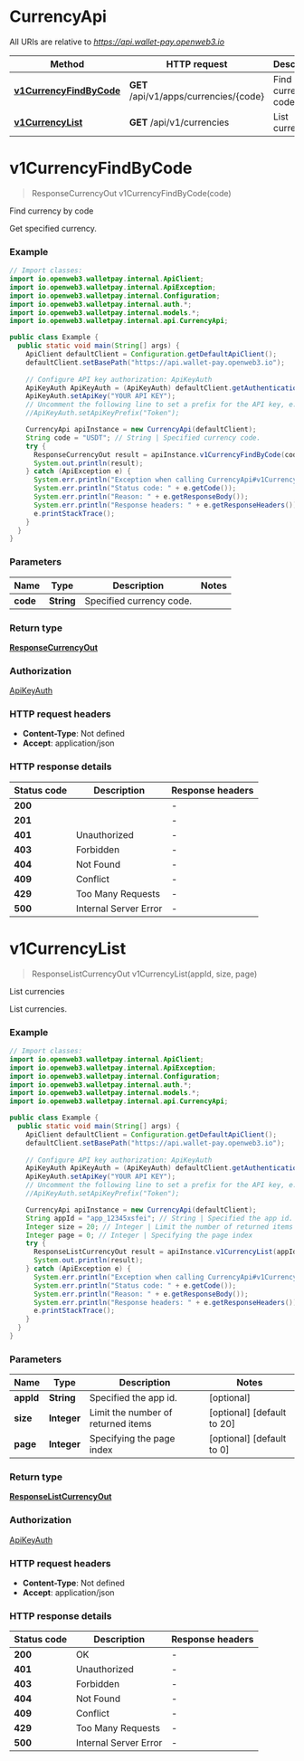 # CurrencyApi

All URIs are relative to *https://api.wallet-pay.openweb3.io*

Method | HTTP request | Description
------------- | ------------- | -------------
[**v1CurrencyFindByCode**](CurrencyApi.md#v1CurrencyFindByCode) | **GET** /api/v1/apps/currencies/{code} | Find currency by code
[**v1CurrencyList**](CurrencyApi.md#v1CurrencyList) | **GET** /api/v1/currencies | List currencies


<a name="v1CurrencyFindByCode"></a>
# **v1CurrencyFindByCode**
> ResponseCurrencyOut v1CurrencyFindByCode(code)

Find currency by code

Get specified currency.

### Example
```java
// Import classes:
import io.openweb3.walletpay.internal.ApiClient;
import io.openweb3.walletpay.internal.ApiException;
import io.openweb3.walletpay.internal.Configuration;
import io.openweb3.walletpay.internal.auth.*;
import io.openweb3.walletpay.internal.models.*;
import io.openweb3.walletpay.internal.api.CurrencyApi;

public class Example {
  public static void main(String[] args) {
    ApiClient defaultClient = Configuration.getDefaultApiClient();
    defaultClient.setBasePath("https://api.wallet-pay.openweb3.io");
    
    // Configure API key authorization: ApiKeyAuth
    ApiKeyAuth ApiKeyAuth = (ApiKeyAuth) defaultClient.getAuthentication("ApiKeyAuth");
    ApiKeyAuth.setApiKey("YOUR API KEY");
    // Uncomment the following line to set a prefix for the API key, e.g. "Token" (defaults to null)
    //ApiKeyAuth.setApiKeyPrefix("Token");

    CurrencyApi apiInstance = new CurrencyApi(defaultClient);
    String code = "USDT"; // String | Specified currency code.
    try {
      ResponseCurrencyOut result = apiInstance.v1CurrencyFindByCode(code);
      System.out.println(result);
    } catch (ApiException e) {
      System.err.println("Exception when calling CurrencyApi#v1CurrencyFindByCode");
      System.err.println("Status code: " + e.getCode());
      System.err.println("Reason: " + e.getResponseBody());
      System.err.println("Response headers: " + e.getResponseHeaders());
      e.printStackTrace();
    }
  }
}
```

### Parameters

Name | Type | Description  | Notes
------------- | ------------- | ------------- | -------------
 **code** | **String**| Specified currency code. |

### Return type

[**ResponseCurrencyOut**](ResponseCurrencyOut.md)

### Authorization

[ApiKeyAuth](../README.md#ApiKeyAuth)

### HTTP request headers

 - **Content-Type**: Not defined
 - **Accept**: application/json

### HTTP response details
| Status code | Description | Response headers |
|-------------|-------------|------------------|
**200** |  |  -  |
**201** |  |  -  |
**401** | Unauthorized |  -  |
**403** | Forbidden |  -  |
**404** | Not Found |  -  |
**409** | Conflict |  -  |
**429** | Too Many Requests |  -  |
**500** | Internal Server Error |  -  |

<a name="v1CurrencyList"></a>
# **v1CurrencyList**
> ResponseListCurrencyOut v1CurrencyList(appId, size, page)

List currencies

List currencies.

### Example
```java
// Import classes:
import io.openweb3.walletpay.internal.ApiClient;
import io.openweb3.walletpay.internal.ApiException;
import io.openweb3.walletpay.internal.Configuration;
import io.openweb3.walletpay.internal.auth.*;
import io.openweb3.walletpay.internal.models.*;
import io.openweb3.walletpay.internal.api.CurrencyApi;

public class Example {
  public static void main(String[] args) {
    ApiClient defaultClient = Configuration.getDefaultApiClient();
    defaultClient.setBasePath("https://api.wallet-pay.openweb3.io");
    
    // Configure API key authorization: ApiKeyAuth
    ApiKeyAuth ApiKeyAuth = (ApiKeyAuth) defaultClient.getAuthentication("ApiKeyAuth");
    ApiKeyAuth.setApiKey("YOUR API KEY");
    // Uncomment the following line to set a prefix for the API key, e.g. "Token" (defaults to null)
    //ApiKeyAuth.setApiKeyPrefix("Token");

    CurrencyApi apiInstance = new CurrencyApi(defaultClient);
    String appId = "app_12345xsfei"; // String | Specified the app id.
    Integer size = 20; // Integer | Limit the number of returned items
    Integer page = 0; // Integer | Specifying the page index
    try {
      ResponseListCurrencyOut result = apiInstance.v1CurrencyList(appId, size, page);
      System.out.println(result);
    } catch (ApiException e) {
      System.err.println("Exception when calling CurrencyApi#v1CurrencyList");
      System.err.println("Status code: " + e.getCode());
      System.err.println("Reason: " + e.getResponseBody());
      System.err.println("Response headers: " + e.getResponseHeaders());
      e.printStackTrace();
    }
  }
}
```

### Parameters

Name | Type | Description  | Notes
------------- | ------------- | ------------- | -------------
 **appId** | **String**| Specified the app id. | [optional]
 **size** | **Integer**| Limit the number of returned items | [optional] [default to 20]
 **page** | **Integer**| Specifying the page index | [optional] [default to 0]

### Return type

[**ResponseListCurrencyOut**](ResponseListCurrencyOut.md)

### Authorization

[ApiKeyAuth](../README.md#ApiKeyAuth)

### HTTP request headers

 - **Content-Type**: Not defined
 - **Accept**: application/json

### HTTP response details
| Status code | Description | Response headers |
|-------------|-------------|------------------|
**200** | OK |  -  |
**401** | Unauthorized |  -  |
**403** | Forbidden |  -  |
**404** | Not Found |  -  |
**409** | Conflict |  -  |
**429** | Too Many Requests |  -  |
**500** | Internal Server Error |  -  |

